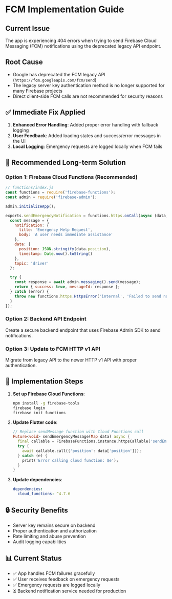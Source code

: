 # FCM Implementation Guide

## Current Issue
The app is experiencing 404 errors when trying to send Firebase Cloud Messaging (FCM) notifications using the deprecated legacy API endpoint.

## Root Cause
- Google has deprecated the FCM legacy API (`https://fcm.googleapis.com/fcm/send`)
- The legacy server key authentication method is no longer supported for many Firebase projects
- Direct client-side FCM calls are not recommended for security reasons

## ✅ Immediate Fix Applied
1. **Enhanced Error Handling**: Added proper error handling with fallback logging
2. **User Feedback**: Added loading states and success/error messages in the UI
3. **Local Logging**: Emergency requests are logged locally when FCM fails

## 🚀 Recommended Long-term Solution

### Option 1: Firebase Cloud Functions (Recommended)
```javascript
// functions/index.js
const functions = require('firebase-functions');
const admin = require('firebase-admin');

admin.initializeApp();

exports.sendEmergencyNotification = functions.https.onCall(async (data, context) => {
  const message = {
    notification: {
      title: 'Emergency Help Request',
      body: 'A user needs immediate assistance'
    },
    data: {
      position: JSON.stringify(data.position),
      timestamp: Date.now().toString()
    },
    topic: 'driver'
  };

  try {
    const response = await admin.messaging().send(message);
    return { success: true, messageId: response };
  } catch (error) {
    throw new functions.https.HttpsError('internal', 'Failed to send notification');
  }
});
```

### Option 2: Backend API Endpoint
Create a secure backend endpoint that uses Firebase Admin SDK to send notifications.

### Option 3: Update to FCM HTTP v1 API
Migrate from legacy API to the newer HTTP v1 API with proper authentication.

## 📝 Implementation Steps

1. **Set up Firebase Cloud Functions**:
   ```bash
   npm install -g firebase-tools
   firebase login
   firebase init functions
   ```

2. **Update Flutter code**:
   ```dart
   // Replace sendMessage function with Cloud Functions call
   Future<void> sendEmergencyMessage(Map data) async {
     final callable = FirebaseFunctions.instance.httpsCallable('sendEmergencyNotification');
     try {
       await callable.call({'position': data['position']});
     } catch (e) {
       print('Error calling cloud function: $e');
     }
   }
   ```

3. **Update dependencies**:
   ```yaml
   dependencies:
     cloud_functions: ^4.7.6
   ```

## 🔒 Security Benefits
- Server key remains secure on backend
- Proper authentication and authorization
- Rate limiting and abuse prevention
- Audit logging capabilities

## 📊 Current Status
- ✅ App handles FCM failures gracefully
- ✅ User receives feedback on emergency requests
- ✅ Emergency requests are logged locally
- ⏳ Backend notification service needed for production